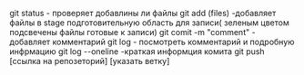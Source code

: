 git status - проверяет добавлины ли файлы
git add (files) -добавляет файлы в stage подготовительную область для записи( зеленым цветом подсвечены файлы готовые к записи)
git comit -m "comment" - добавляет комментарий
git log - посмотреть комментарий и подробную инфрмацию
git log --oneline -краткая информция комита
git push [ссылка на репозеторий] [указать ветку]
